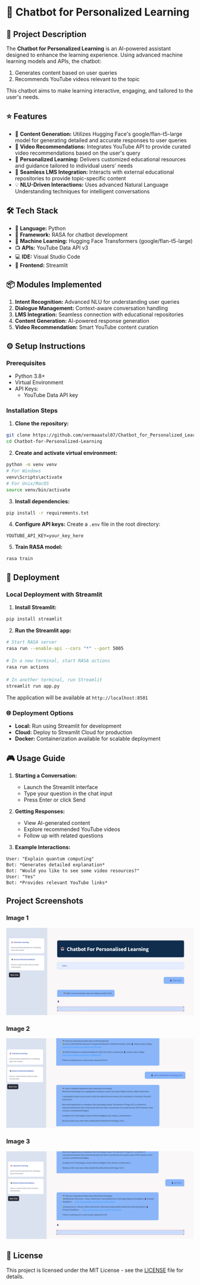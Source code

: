# 🤖 Chatbot for Personalized Learning

## 📝 Project Description
The **Chatbot for Personalized Learning** is an AI-powered assistant designed to enhance the learning experience. Using advanced machine learning models and APIs, the chatbot:
1. Generates content based on user queries
2. Recommends YouTube videos relevant to the topic

This chatbot aims to make learning interactive, engaging, and tailored to the user's needs.

## ⭐ Features
- 🧠 **Content Generation:** Utilizes Hugging Face's google/flan-t5-large model for generating detailed and accurate responses to user queries
- 🎥 **Video Recommendations:** Integrates YouTube API to provide curated video recommendations based on the user's query
- 🎯 **Personalized Learning:** Delivers customized educational resources and guidance tailored to individual users' needs
- 🔄 **Seamless LMS Integration:** Interacts with external educational repositories to provide topic-specific content
- 💡 **NLU-Driven Interactions:** Uses advanced Natural Language Understanding techniques for intelligent conversations

## 🛠️ Tech Stack
- 🐍 **Language:** Python
- 🤖 **Framework:** RASA for chatbot development
- 🧪 **Machine Learning:** Hugging Face Transformers (google/flan-t5-large)
- 📺 **APIs:** YouTube Data API v3
- 💻 **IDE:** Visual Studio Code
- 🚀 **Frontend:** Streamlit

## 📦 Modules Implemented
1. **Intent Recognition:** Advanced NLU for understanding user queries
2. **Dialogue Management:** Context-aware conversation handling
3. **LMS Integration:** Seamless connection with educational repositories
4. **Content Generation:** AI-powered response generation
5. **Video Recommendation:** Smart YouTube content curation

## ⚙️ Setup Instructions

### Prerequisites
- Python 3.8+
- Virtual Environment
- API Keys:
  - YouTube Data API key

### Installation Steps

1. **Clone the repository:**
```bash
git clone https://github.com/vermaaatul07/Chatbot_for_Personalized_Learning.git
cd Chatbot-for-Personalized-Learning
```

2. **Create and activate virtual environment:**
```bash
python -m venv venv
# For Windows
venv\Scripts\activate
# For Unix/MacOS
source venv/bin/activate
```

3. **Install dependencies:**
```bash
pip install -r requirements.txt
```

4. **Configure API keys:**
Create a `.env` file in the root directory:
```env
YOUTUBE_API_KEY=your_key_here
```

5. **Train RASA model:**
```bash
rasa train
```

## 🚀 Deployment

### Local Deployment with Streamlit

1. **Install Streamlit:**
```bash
pip install streamlit
```

2. **Run the Streamlit app:**
```bash
# Start RASA server
rasa run --enable-api --cors "*" --port 5005

# In a new terminal, start RASA actions
rasa run actions

# In another terminal, run Streamlit
streamlit run app.py
```

The application will be available at `http://localhost:8501`

### 🌐 Deployment Options
- **Local:** Run using Streamlit for development
- **Cloud:** Deploy to Streamlit Cloud for production
- **Docker:** Containerization available for scalable deployment

## 🎮 Usage Guide

1. **Starting a Conversation:**
   - Launch the Streamlit interface
   - Type your question in the chat input
   - Press Enter or click Send

2. **Getting Responses:**
   - View AI-generated content
   - Explore recommended YouTube videos
   - Follow up with related questions

3. **Example Interactions:**
```
User: "Explain quantum computing"
Bot: *Generates detailed explanation*
Bot: "Would you like to see some video resources?"
User: "Yes"
Bot: *Provides relevant YouTube links*
```
## Project Screenshots

### Image 1
![Description for Image 1](image1.png)

### Image 2
![Description for Image 2](image2.png)

### Image 3
![Description for Image 3](image3.png)
## 📄 License
This project is licensed under the MIT License - see the [LICENSE](LICENSE) file for details.


